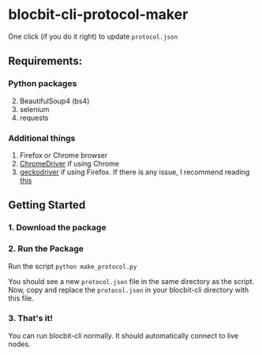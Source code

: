 # blocbit-cli-protocol-maker

One click (if you do it right) to update `protocol.json`

## Requirements:
### Python packages
2. BeautifulSoup4 (bs4)
3. selenium
4. requests

### Additional things
1. Firefox or Chrome browser
2. [ChromeDriver](https://sites.google.com/a/chromium.org/chromedriver/) if using Chrome
3. [geckodriver](https://github.com/mozilla/geckodriver/releases) if using Firefox. If there is any issue, I recommend reading [this](https://stackoverflow.com/questions/40208051/selenium-using-python-geckodriver-executable-needs-to-be-in-path)

## Getting Started
### 1. Download the package

### 2. Run the Package
Run the script `python make_protocol.py`

You should see a new `protocol.json` file in the same directory as the script. Now, copy and replace the `protocol.json` in your blocbit-cli directory with this file.

### 3. That's it!
You can run blocbit-cli normally. It should automatically connect to live nodes.
